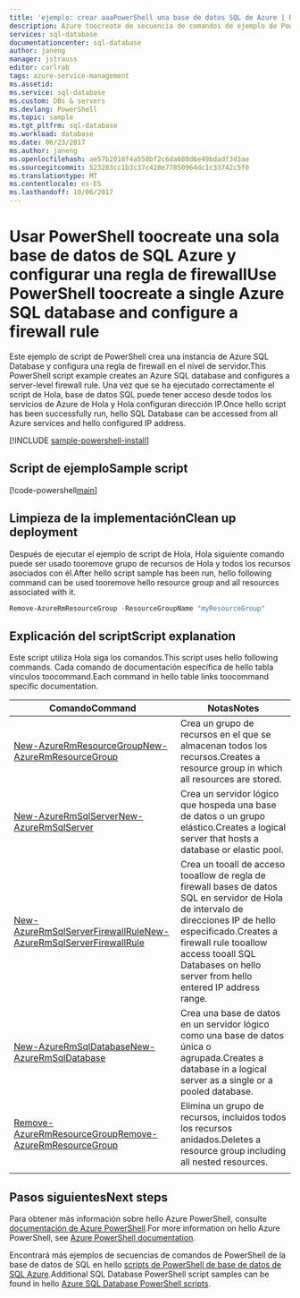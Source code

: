 ```yaml
---
title: 'ejemplo: crear aaaPowerShell una base de datos SQL de Azure | Documentos de Microsoft'
description: Azure toocreate de secuencia de comandos de ejemplo de PowerShell una base de datos de SQL Azure
services: sql-database
documentationcenter: sql-database
author: janeng
manager: jstrauss
editor: carlrab
tags: azure-service-management
ms.assetid: 
ms.service: sql-database
ms.custom: DBs & servers
ms.devlang: PowerShell
ms.topic: sample
ms.tgt_pltfrm: sql-database
ms.workload: database
ms.date: 06/23/2017
ms.author: janeng
ms.openlocfilehash: ae57b2018f4a550bf2c6da688d6e49bdadf3d3ae
ms.sourcegitcommit: 523283cc1b3c37c428e77850964dc1c33742c5f0
ms.translationtype: MT
ms.contentlocale: es-ES
ms.lasthandoff: 10/06/2017
---
```

# <a name="use-powershell-toocreate-a-single-azure-sql-database-and-configure-a-firewall-rule"></a><span data-ttu-id="d6c3c-103">Usar PowerShell toocreate una sola base de datos de SQL Azure y configurar una regla de firewall</span><span class="sxs-lookup"><span data-stu-id="d6c3c-103">Use PowerShell toocreate a single Azure SQL database and configure a firewall rule</span></span>

<span data-ttu-id="d6c3c-104">Este ejemplo de script de PowerShell crea una instancia de Azure SQL Database y configura una regla de firewall en el nivel de servidor.</span><span class="sxs-lookup"><span data-stu-id="d6c3c-104">This PowerShell script example creates an Azure SQL database and configures a server-level firewall rule.</span></span> <span data-ttu-id="d6c3c-105">Una vez que se ha ejecutado correctamente el script de Hola, base de datos SQL puede tener acceso desde todos los servicios de Azure de Hola y Hola configuran dirección IP.</span><span class="sxs-lookup"><span data-stu-id="d6c3c-105">Once hello script has been successfully run, hello SQL Database can be accessed from all Azure services and hello configured IP address.</span></span> 

[!INCLUDE [sample-powershell-install](../../../includes/sample-powershell-install-no-ssh.md)]

## <a name="sample-script"></a><span data-ttu-id="d6c3c-106">Script de ejemplo</span><span class="sxs-lookup"><span data-stu-id="d6c3c-106">Sample script</span></span>

[!code-powershell[main](../../../powershell_scripts/sql-database/create-and-configure-database/create-and-configure-database.ps1?highlight=13-14 "Create SQL Database")]

## <a name="clean-up-deployment"></a><span data-ttu-id="d6c3c-107">Limpieza de la implementación</span><span class="sxs-lookup"><span data-stu-id="d6c3c-107">Clean up deployment</span></span>

<span data-ttu-id="d6c3c-108">Después de ejecutar el ejemplo de script de Hola, Hola siguiente comando puede ser usado tooremove grupo de recursos de Hola y todos los recursos asociados con él.</span><span class="sxs-lookup"><span data-stu-id="d6c3c-108">After hello script sample has been run, hello following command can be used tooremove hello resource group and all resources associated with it.</span></span>

```powershell
Remove-AzureRmResourceGroup -ResourceGroupName "myResourceGroup"
```

## <a name="script-explanation"></a><span data-ttu-id="d6c3c-109">Explicación del script</span><span class="sxs-lookup"><span data-stu-id="d6c3c-109">Script explanation</span></span>

<span data-ttu-id="d6c3c-110">Este script utiliza Hola siga los comandos.</span><span class="sxs-lookup"><span data-stu-id="d6c3c-110">This script uses hello following commands.</span></span> <span data-ttu-id="d6c3c-111">Cada comando de documentación específica de hello tabla vínculos toocommand.</span><span class="sxs-lookup"><span data-stu-id="d6c3c-111">Each command in hello table links toocommand specific documentation.</span></span>

| <span data-ttu-id="d6c3c-112">Comando</span><span class="sxs-lookup"><span data-stu-id="d6c3c-112">Command</span></span> | <span data-ttu-id="d6c3c-113">Notas</span><span class="sxs-lookup"><span data-stu-id="d6c3c-113">Notes</span></span> |
|---|---|
| [<span data-ttu-id="d6c3c-114">New-AzureRmResourceGroup</span><span class="sxs-lookup"><span data-stu-id="d6c3c-114">New-AzureRmResourceGroup</span></span>](/powershell/module/azurerm.resources/new-azurermresourcegroup) | <span data-ttu-id="d6c3c-115">Crea un grupo de recursos en el que se almacenan todos los recursos.</span><span class="sxs-lookup"><span data-stu-id="d6c3c-115">Creates a resource group in which all resources are stored.</span></span> |
| [<span data-ttu-id="d6c3c-116">New-AzureRmSqlServer</span><span class="sxs-lookup"><span data-stu-id="d6c3c-116">New-AzureRmSqlServer</span></span>](/powershell/module/azurerm.sql/new-azurermsqlserver) | <span data-ttu-id="d6c3c-117">Crea un servidor lógico que hospeda una base de datos o un grupo elástico.</span><span class="sxs-lookup"><span data-stu-id="d6c3c-117">Creates a logical server that hosts a database or elastic pool.</span></span> |
| [<span data-ttu-id="d6c3c-118">New-AzureRmSqlServerFirewallRule</span><span class="sxs-lookup"><span data-stu-id="d6c3c-118">New-AzureRmSqlServerFirewallRule</span></span>](/powershell/module/azurerm.sql/new-azurermsqlserverfirewallrule) | <span data-ttu-id="d6c3c-119">Crea un tooall de acceso tooallow de regla de firewall bases de datos SQL en servidor de Hola de intervalo de direcciones IP de hello especificado.</span><span class="sxs-lookup"><span data-stu-id="d6c3c-119">Creates a firewall rule tooallow access tooall SQL Databases on hello server from hello entered IP address range.</span></span> |
| [<span data-ttu-id="d6c3c-120">New-AzureRmSqlDatabase</span><span class="sxs-lookup"><span data-stu-id="d6c3c-120">New-AzureRmSqlDatabase</span></span>](/powershell/module/azurerm.sql/new-azurermsqldatabase) | <span data-ttu-id="d6c3c-121">Crea una base de datos en un servidor lógico como una base de datos única o agrupada.</span><span class="sxs-lookup"><span data-stu-id="d6c3c-121">Creates a database in a logical server as a single or a pooled database.</span></span> |
| [<span data-ttu-id="d6c3c-122">Remove-AzureRmResourceGroup</span><span class="sxs-lookup"><span data-stu-id="d6c3c-122">Remove-AzureRmResourceGroup</span></span>](/powershell/module/azurerm.resources/remove-azurermresourcegroup) | <span data-ttu-id="d6c3c-123">Elimina un grupo de recursos, incluidos todos los recursos anidados.</span><span class="sxs-lookup"><span data-stu-id="d6c3c-123">Deletes a resource group including all nested resources.</span></span> |
|||

## <a name="next-steps"></a><span data-ttu-id="d6c3c-124">Pasos siguientes</span><span class="sxs-lookup"><span data-stu-id="d6c3c-124">Next steps</span></span>

<span data-ttu-id="d6c3c-125">Para obtener más información sobre hello Azure PowerShell, consulte [documentación de Azure PowerShell](/powershell/azure/overview).</span><span class="sxs-lookup"><span data-stu-id="d6c3c-125">For more information on hello Azure PowerShell, see [Azure PowerShell documentation](/powershell/azure/overview).</span></span>

<span data-ttu-id="d6c3c-126">Encontrará más ejemplos de secuencias de comandos de PowerShell de la base de datos de SQL en hello [scripts de PowerShell de base de datos de SQL Azure](../sql-database-powershell-samples.md).</span><span class="sxs-lookup"><span data-stu-id="d6c3c-126">Additional SQL Database PowerShell script samples can be found in hello [Azure SQL Database PowerShell scripts](../sql-database-powershell-samples.md).</span></span>



